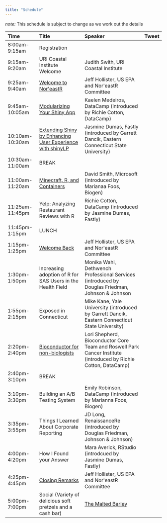 ```yaml
---
title: "Schedule"
---
```


*note:* This schedule is subject to change as we work out the details

|Time|Title|Speaker|Tweet|
|:--|:--|:--|:--|
|8:00am-9:15am|Registration|||
|9:15am-9:20am|URI Coastal Institute Welcome|Judith Swith, URI Coastal Institute|<a href="https://twitter.com/intent/tweet?ref_src=twsrc%5Etfw" class="twitter-hashtag-button" data-text="&quot;URI Coastal Institute Welcome&quot; from @uri_coastalinst and @JMacSwift at #noreastr18 #rstats" data-show-count="false"></a><script async src="https://platform.twitter.com/widgets.js" charset="utf-8"></script>|
|9:25am-9:40am|[Welcome to Nor'eastR](https://noreastrconf.github.io/welcome.html)|Jeff Hollister, US EPA and Nor'eastR Committee|<a href="https://twitter.com/intent/tweet?ref_src=twsrc%5Etfw" class="twitter-hashtag-button" data-text="&quot;Welcome to Nor'eastR&quot; from @jhollist at #noreastr18 #rstats" data-show-count="false"></a><script async src="https://platform.twitter.com/widgets.js" charset="utf-8"></script>|
|9:45am-10:05am|[Modularizing Your Shiny App](https://github.com/klmedeiros/noreastr-2018-slides/blob/master/modularizing_yr_shiny_code_2.pdf)|Kaelen Medeiros, DataCamp (introduced by Richie Cotton, DataCamp)|<a href="https://twitter.com/intent/tweet?ref_src=twsrc%5Etfw" class="twitter-hashtag-button" data-text="&quot;Modularizing Your Shiny App&quot; from @kaelen_medeiros, introduced by @richierocks, at #noreastr18 #rstats" data-show-count="false"></a><script async src="https://platform.twitter.com/widgets.js" charset="utf-8"></script>|
|10:10am-10:30am|[Extending Shiny by Enhancing User Experience with shinyLP](https://docs.google.com/presentation/d/1N1aturM3pGQpQkLAD_pTdokprVB7NxrnpGzQbedHgd8/edit?ts=5bd22bef#slide=id.p)|Jasmine Dumas, Fastly (introduced by Garrett Dancik, Eastern Connecticut State University)|<a href="https://twitter.com/intent/tweet?ref_src=twsrc%5Etfw" class="twitter-hashtag-button" data-text="&quot;Extending Shiny by Enhancing User Experience with shinyLP&quot; from @jasdumas, introduced by Garrett Dancik, at #noreastr18 #rstats" data-show-count="false"></a><script async src="https://platform.twitter.com/widgets.js" charset="utf-8"></script>|
|10:30am-11:00am|BREAK|||
|11:00am-11:20am|[Minecraft, R, and Containers](https://1drv.ms/p/s!AmZ4s9FA7xRJjnpzb-t2H_KatYGc)|David Smith, Microsoft (introduced by Marianaa Foos, Biogen)|<a href="https://twitter.com/intent/tweet?ref_src=twsrc%5Etfw" class="twitter-hashtag-button" data-text="&quot;Minecraft, R, and Containers&quot; from @revodavid, introduced by @MariannaFoos, at #noreastr18 #rstats" data-show-count="false"></a><script async src="https://platform.twitter.com/widgets.js" charset="utf-8"></script>|
|11:25am-11:45pm|Yelp: Analyzing Restaurant Reviews with R|Richie Cotton, DataCamp (introduced by Jasmine Dumas, Fastly)|<a href="https://twitter.com/intent/tweet?ref_src=twsrc%5Etfw" class="twitter-hashtag-button" data-text="&quot;Yelp: Analyzing Restaurant Reviews with R&quot; from @richierocks, introduced by @jasdumas, at #noreastr18 #rstats" data-show-count="false"></a><script async src="https://platform.twitter.com/widgets.js" charset="utf-8"></script>|
|11:45pm-1:15pm|LUNCH|||
|1:15pm-1:25pm|[Welcome Back](https://noreastrconf.github.io/lunch.html)|Jeff Hollister, US EPA and Nor'eastR Committee|<a href="https://twitter.com/intent/tweet?ref_src=twsrc%5Etfw" class="twitter-hashtag-button" data-text="&quot;Welcome Back&quot; from @jhollist at #noreastr18 #rstats" data-show-count="false"></a><script async src="https://platform.twitter.com/widgets.js" charset="utf-8"></script>|
|1:30pm-1:50pm|Increasing adoption of R for SAS Users in the Health Field|Monika Wahi, Dethwench Professional Services (introduced by Douglas Friedman, Johnson & Johnson |<a href="https://twitter.com/intent/tweet?ref_src=twsrc%5Etfw" class="twitter-hashtag-button" data-text="&quot;Increasing adoption of R for SAS Users in the Health Field&quot; from @DethWench, introduced by Douglas Friedman, at #noreastr18 #rstats" data-show-count="false"></a><script async src="https://platform.twitter.com/widgets.js" charset="utf-8"></script>|
|1:55pm-2:15pm|Exposed in Connecticut|Mike Kane, Yale University (introduced by Garrett Dancik, Eastern Connecticut State University)|<a href="https://twitter.com/intent/tweet?ref_src=twsrc%5Etfw" class="twitter-hashtag-button" data-text="&quot;Exposed in Connecticut&quot; from @kaneplusplus, introduced by Garrett Dancik, at #noreastr18 #rstats" data-show-count="false"></a><script async src="https://platform.twitter.com/widgets.js" charset="utf-8"></script>|
|2:20pm-2:40pm|[Bioconductor for non-biologists](https://docs.google.com/presentation/d/12igbhYSxJSNpy0DZ34jDKOaQbYhjc8LEjXPFVAvi9lM/edit?usp=sharing)|Lori Shepherd,  Bioconductor Core Team and Roswell Park Cancer Institute (introduced by Richie Cotton, DataCamp)|<a href="https://twitter.com/intent/tweet?ref_src=twsrc%5Etfw" class="twitter-hashtag-button" data-text="&quot;Bioconductor for non-biologists&quot; from @lshep712, introduced by @richierocks, at #noreastr18 #rstats" data-show-count="false"></a><script async src="https://platform.twitter.com/widgets.js" charset="utf-8"></script>|
|2:40pm-3:10pm|BREAK|||
|3:10pm-3:30pm|Building an A/B Testing System|Emily Robinson, DataCamp (introduced by Marianna Foos, Biogen)|<a href="https://twitter.com/intent/tweet?ref_src=twsrc%5Etfw" class="twitter-hashtag-button" data-text="&quot;Building an A/B Testing System&quot; from @robinson_es, introduced by @MariannaFoos, at #noreastr18 #rstats" data-show-count="false"></a><script async src="https://platform.twitter.com/widgets.js" charset="utf-8"></script>|
|3:35pm-3:55pm|Things I Learned About Corporate Reporting|JD Long, RenaissanceRe (introduced by Douglas Friedman, Johnson & Johnson)|<a href="https://twitter.com/intent/tweet?ref_src=twsrc%5Etfw" class="twitter-hashtag-button" data-text="&quot;Things I Learned About Corporate Reporting&quot; from @CMastication, introduced by Douglas Friedman, at #noreastr18 #rstats" data-show-count="false"></a><script async src="https://platform.twitter.com/widgets.js" charset="utf-8"></script>|
|4:00pm-4:20pm|How I Found your Answer|Mara Averick, RStudio (introdcued by Jasmine Dumas, Fastly) |<a href="https://twitter.com/intent/tweet?ref_src=twsrc%5Etfw" class="twitter-hashtag-button" data-text="&quot;How I Found your Answer&quot; from @dataandme, introduced by @jasdumas, at #noreastr18 #rstats" data-show-count="false"></a><script async src="https://platform.twitter.com/widgets.js" charset="utf-8"></script>|
|4:25pm-4:45pm|[Closing Remarks](https://noreastrconf.github.io/welcome.html)|Jeff Hollister, US EPA and Nor'eastR Committee|<a href="https://twitter.com/intent/tweet?ref_src=twsrc%5Etfw" class="twitter-hashtag-button" data-text="Johnny cakes, and coffee milk, and Del's!  Oh My from @noreastrconf at #noreastr18 #rstats" data-show-count="false"></a><script async src="https://platform.twitter.com/widgets.js" charset="utf-8"></script>|
|5:00pm-7:00pm|Social (Variety of delicious soft pretzels and a cash bar)|[The Malted Barley](https://themaltedbarley.com/providence/)|<a href="https://twitter.com/intent/tweet?ref_src=twsrc%5Etfw" class="twitter-hashtag-button" data-text="Wrapping up after a great #noreastr18 at The Malted Barley in Providence: https://themaltedbarley.com/providence/ #rstats" data-show-count="false"></a><script async src="https://platform.twitter.com/widgets.js" charset="utf-8"></script>|
